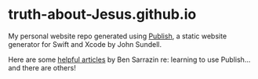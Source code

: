 # truth-about-Jesus.github.io

My personal website repo generated using [Publish](https://github.com/JohnSundell/Publish), a static website generator for Swift and Xcode by John Sundell.

Here are some [helpful articles](https://srz.io/tags/publish/) by Ben Sarrazin re: learning to use Publish... and there are others!

